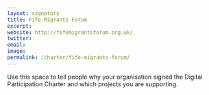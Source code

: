 ```yaml
---
layout: signatory
title: Fife Migrants Forum
excerpt: 
website: http://fifemigrantsforum.org.uk/
twitter: 
email: 
image: 
permalink: /charter/fife-migrants-forum/ 
---
```


Use this space to tell people why your organisation signed the Digital Participation Charter and which projects you are supporting.
